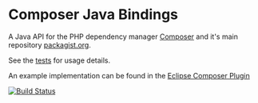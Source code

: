 Composer Java Bindings
======================

A Java API for the PHP dependency manager [Composer](http://getcomposer.org/) and it's main
repository [packagist.org](http://packagist.org/).

See the [tests](https://github.com/pulse00/Composer-Java-Bindings/tree/master/src/test/java/com/dubture/composer/test) for usage details.

An example implementation can be found in the [Eclipse Composer Plugin](https://github.com/pulse00/Composer-Eclipse-Plugin)

[![Build Status](https://secure.travis-ci.org/pulse00/Composer-Java-Bindings.png)](http://travis-ci.org/pulse00/Composer-Java-Bindings)